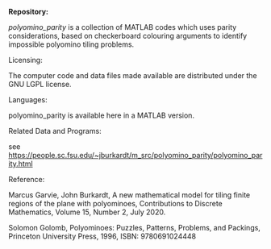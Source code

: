 <b>Repository:</b>

<em>polyomino_parity</em> is a collection of MATLAB codes which uses parity considerations, based on checkerboard 
colouring arguments to identify impossible polyomino tiling problems.

Licensing:

The computer code and data files made available are distributed under the GNU LGPL license.

Languages:

polyomino_parity is available here in a MATLAB version.

Related Data and Programs:

see https://people.sc.fsu.edu/~jburkardt/m_src/polyomino_parity/polyomino_parity.html

Reference:

Marcus Garvie, John Burkardt,
A new mathematical model for tiling finite regions of the plane with polyominoes,
Contributions to Discrete Mathematics,
Volume 15, Number 2, July 2020.

Solomon Golomb,
Polyominoes: Puzzles, Patterns, Problems, and Packings,
Princeton University Press, 1996,
ISBN: 9780691024448
